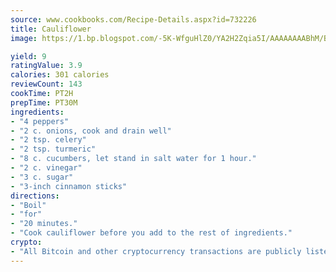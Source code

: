 ```yaml
---
source: www.cookbooks.com/Recipe-Details.aspx?id=732226
title: Cauliflower
image: https://1.bp.blogspot.com/-5K-WfguHlZ0/YA2H2Zqia5I/AAAAAAAABhM/Bdgu68p4aG0Q6jWdy3eGaUXSKw5p3sdxwCLcBGAsYHQ/s324/7.png

yield: 9
ratingValue: 3.9
calories: 301 calories
reviewCount: 143
cookTime: PT2H
prepTime: PT30M
ingredients:
- "4 peppers"
- "2 c. onions, cook and drain well"
- "2 tsp. celery"
- "2 tsp. turmeric"
- "8 c. cucumbers, let stand in salt water for 1 hour."
- "2 c. vinegar"
- "3 c. sugar"
- "3-inch cinnamon sticks"
directions:
- "Boil"
- "for"
- "20 minutes."
- "Cook cauliflower before you add to the rest of ingredients."
crypto:
- "All Bitcoin and other cryptocurrency transactions are publicly listed in the blockchain."
---
```


